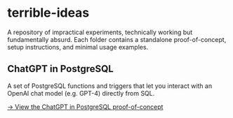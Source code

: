 # terrible-ideas

A repository of impractical experiments, technically working but fundamentally absurd. Each folder contains a standalone proof-of-concept, setup instructions, and minimal usage examples.

## ChatGPT in PostgreSQL

A set of PostgreSQL functions and triggers that let you interact with an OpenAI chat model (e.g. GPT-4) directly from SQL.

[→ View the ChatGPT in PostgreSQL proof-of-concept](chatgpt-in-psql/README.md)  
